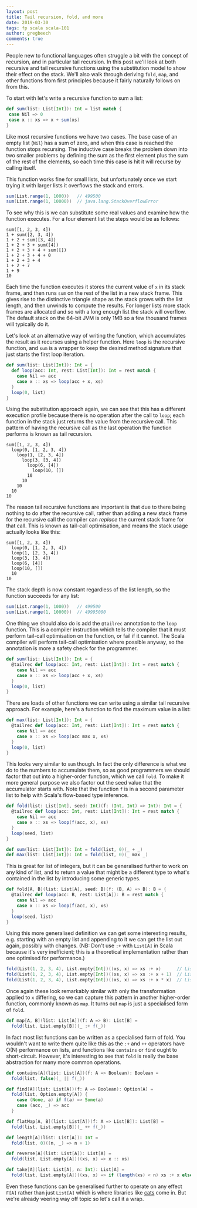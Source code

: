 ```yaml
---
layout: post
title: Tail recursion, fold, and more
date: 2019-03-30
tags: fp scala scala-101
author: gregbeech
comments: true
---
```


People new to functional languages often struggle a bit with the concept of recursion, and in particular tail recursion. In this post we'll look at both recursive and tail recursive functions using the substitution model to show their effect on the stack. We'll also walk through deriving `fold`, `map`, and other functions from first principles because it fairly naturally follows on from this.

To start with let's write a recursive function to sum a list:

```scala
def sum(list: List[Int]): Int = list match {
 case Nil => 0
 case x :: xs => x + sum(xs)
}
```

Like most recursive functions we have two cases. The base case of an empty list (`Nil`) has a sum of zero, and when this case is reached the function stops recursing. The inductive case breaks the problem down into two smaller problems by defining the sum as the first element plus the sum of the rest of the elements, so each time this case is hit it will recurse by calling itself.

This function works fine for small lists, but unfortunately once we start trying it with larger lists it overflows the stack and errors.

```scala
sum(List.range(1, 1000))   // 499500
sum(List.range(1, 10000))  // java.lang.StackOverflowError
```

To see why this is we can substitute some real values and examine how the function executes. For a four element list the steps would be as follows:

    sum([1, 2, 3, 4])
    1 + sum([2, 3, 4])
    1 + 2 + sum([3, 4])
    1 + 2 + 3 + sum([4])
    1 + 2 + 3 + 4 + sum([])
    1 + 2 + 3 + 4 + 0
    1 + 2 + 3 + 4
    1 + 2 + 7
    1 + 9
    10

Each time the function executes it stores the current value of `x` in its stack frame, and then runs `sum` on the rest of the list in a new stack frame. This gives rise to the distinctive triangle shape as the stack grows with the list length, and then unwinds to compute the results. For longer lists more stack frames are allocated and so with a long enough list the stack will overflow. The default stack on the 64-bit JVM is only 1MB so a few thousand frames will typically do it.

Let's look at an alternative way of writing the function, which accumulates the result as it recurses using a helper function. Here `loop` is the recursive function, and `sum` is a wrapper to keep the desired method signature that just starts the first loop iteration.

```scala
def sum(list: List[Int]): Int = {
  def loop(acc: Int, rest: List[Int]): Int = rest match {
    case Nil => acc
    case x :: xs => loop(acc + x, xs)
  }
  loop(0, list)
}
```

Using the substitution approach again, we can see that this has a different execution profile because there is no operation after the call to `loop`; each function in the stack just returns the value from the recursive call. This pattern of having the recursive call as the last operation the function performs is known as tail recursion.

    sum([1, 2, 3, 4])
      loop(0, [1, 2, 3, 4])
        loop(1, [2, 3, 4])
          loop(3, [3, 4])
            loop(6, [4])
              loop(10, [])
            10
          10
        10
      10
    10

The reason tail recursive functions are important is that due to there being nothing to do after the recursive call, rather than adding a new stack frame for the recursive call the compiler can _replace_ the current stack frame for that call. This is known as tail-call optimisation, and means the stack usage actually looks like this:

    sum([1, 2, 3, 4])
      loop(0, [1, 2, 3, 4])
      loop(1, [2, 3, 4])
      loop(3, [3, 4])
      loop(6, [4])
      loop(10, [])
      10
    10

The stack depth is now constant regardless of the list length, so the function succeeds for any list:

```scala
sum(List.range(1, 1000))   // 499500
sum(List.range(1, 10000))  // 49995000
```

One thing we should also do is add the `@tailrec` annotation to the `loop` function. This is a compiler instruction which tells the compiler that it must perform tail-call optimisation on the function, or fail if it cannot. The Scala compiler will perform tail-call optimisation where possible anyway, so the annotation is more a safety check for the programmer.

```scala
def sum(list: List[Int]): Int = {
  @tailrec def loop(acc: Int, rest: List[Int]): Int = rest match {
    case Nil => acc
    case x :: xs => loop(acc + x, xs)
  }
  loop(0, list)
}
```

There are loads of other functions we can write using a similar tail recursive approach. For example, here's a function to find the maximum value in a list:

```scala
def max(list: List[Int]): Int = {
  @tailrec def loop(acc: Int, rest: List[Int]): Int = rest match {
    case Nil => acc
    case x :: xs => loop(acc max x, xs)
  }
  loop(0, list)
}
```

This looks very similar to `sum` though. In fact the only difference is what we do to the numbers to accumulate them, so as good programmers we should factor that out into a higher-order function, which we call `fold`. To make it more general purpose we also factor out the seed value that the accumulator starts with. Note that the function `f` is in a second parameter list to help with Scala's flow-based type inference.

```scala
def fold(list: List[Int], seed: Int)(f: (Int, Int) => Int): Int = {
  @tailrec def loop(acc: Int, rest: List[Int]): Int = rest match {
    case Nil => acc
    case x :: xs => loop(f(acc, x), xs)
  }
  loop(seed, list)
}

def sum(list: List[Int]): Int = fold(list, 0)(_ + _)
def max(list: List[Int]): Int = fold(list, 0)(_ max _)
```

This is great for list of integers, but it can be generalised further to work on any kind of list, and to return a value that might be a different type to what's contained in the list by introducing some generic types.

```scala
def fold[A, B](list: List[A], seed: B)(f: (B, A) => B): B = {
  @tailrec def loop(acc: B, rest: List[A]): B = rest match {
    case Nil => acc
    case x :: xs => loop(f(acc, x), xs)
  }
  loop(seed, list)
}
```

Using this more generalised definition we can get some interesting results, e.g. starting with an empty list and appending to it we can get the list out again, possibly with changes. (NB: Don't use `:+` with `List[A]` in Scala because it's very inefficient; this is a theoretical implementation rather than one optimised for performance.)

```scala
fold(List(1, 2, 3, 4), List.empty[Int])((xs, x) => xs :+ x)      // List(1, 2, 3, 4)
fold(List(1, 2, 3, 4), List.empty[Int])((xs, x) => xs :+ x + 1)  // List(2, 3, 4, 5)
fold(List(1, 2, 3, 4), List.empty[Int])((xs, x) => xs :+ x * x)  // List(1, 4, 9, 16)
```

Once again these look remarkably similar with only the transformation applied to `x` differing, so we can capture this pattern in another higher-order function, commonly known as `map`. It turns out `map` is just a specialised form of `fold`.

```scala
def map[A, B](list: List[A])(f: A => B): List[B] =
  fold(list, List.empty[B])(_ :+ f(_))
```

In fact most list functions can be written as a specialised form of fold. You wouldn't want to write them quite like this as the `:+` and `++` operators have O(N) performance on lists, and functions like `contains` or `find` ought to short-circuit. However, it's interesting to see that `fold` is really the base abstraction for many more common operations.

```scala
def contains[A](list: List[A])(f: A => Boolean): Boolean =
  fold(list, false)(_ || f(_))

def find[A](list: List[A])(f: A => Boolean): Option[A] =
  fold(list, Option.empty[A]) {
    case (None, a) if f(a) => Some(a)
    case (acc, _) => acc
  }

def flatMap[A, B](list: List[A])(f: A => List[B]): List[B] =
  fold(list, List.empty[B])(_ ++ f(_))

def length[A](list: List[A]): Int =
  fold(list, 0)((n, _) => n + 1)

def reverse[A](list: List[A]): List[A] =
  fold(list, List.empty[A])((xs, x) => x :: xs)

def take[A](list: List[A], n: Int): List[A] =
  fold(list, List.empty[A])((xs, x) => if (length(xs) < n) xs :+ x else xs)
```

Even these functions can be generalised further to operate on any effect `F[A]` rather than just `List[A]` which is where libraries like [cats](https://typelevel.org/cats/) come in. But we're already veering way off topic so let's call it a wrap.
